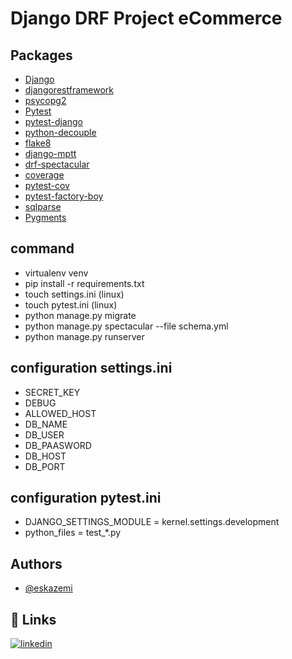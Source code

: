 
# Django DRF Project eCommerce


## Packages

 - [Django](https://www.djangoproject.com/)
 - [djangorestframework](https://www.django-rest-framework.org/)
 - [psycopg2](https://pypi.org/project/psycopg2/)
- [Pytest](https://docs.pytest.org/en/7.4.x/)
- [pytest-django](https://pytest-django.readthedocs.io/en/latest/)
- [python-decouple](https://pypi.org/project/python-decouple/)
- [flake8](https://flake8.pycqa.org/en/latest/)
- [django-mptt](https://django-mptt.readthedocs.io/en/latest/install.html)
- [drf-spectacular](https://drf-spectacular.readthedocs.io/en/latest/readme.html#)
- [coverage](https://coverage.readthedocs.io/en/7.3.1//)
- [pytest-cov](https://pypi.org/project/pytest-cov/)
- [pytest-factory-boy](https://pypi.org/project/pytest-factoryboy/)
- [sqlparse](https://pypi.org/project/sqlparse/)
- [Pygments](https://pypi.org/project/Pygments/)

## command
- virtualenv venv
- pip install -r requirements.txt
- touch settings.ini (linux)
- touch pytest.ini (linux)
- python manage.py migrate
- python manage.py spectacular --file schema.yml
- python manage.py runserver

## configuration settings.ini
- SECRET_KEY
- DEBUG
- ALLOWED_HOST
- DB_NAME
- DB_USER
- DB_PAASWORD
- DB_HOST
- DB_PORT

## configuration pytest.ini
- DJANGO_SETTINGS_MODULE = kernel.settings.development
- python_files = test_*.py

## Authors

- [@eskazemi](https://www.github.com/eskazemi)


## 🔗 Links
[![linkedin](https://img.shields.io/badge/linkedin-0A66C2?style=for-the-badge&logo=linkedin&logoColor=white)](https://www.linkedin.com/eskazemi)


